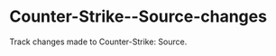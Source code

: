 Counter-Strike--Source-changes
==============================

Track changes made to Counter-Strike: Source.
